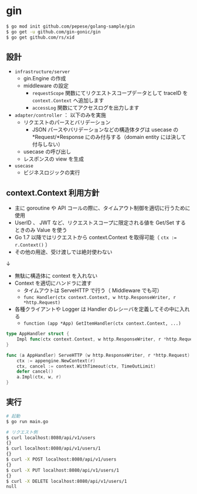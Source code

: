 # gin

```bash
$ go mod init github.com/pepese/golang-sample/gin
$ go get -u github.com/gin-gonic/gin
$ go get github.com/rs/xid
```

## 設計

- `infrastructure/server`
  - gin.Engine の作成
  - middleware の設定
    - `requestScope` 関数にてリクエストスコープデータとして traceID を `context.Context` へ追加します
    - `accessLog` 関数にてアクセスログを出力します
- `adapter/controller` ： 以下のみを実施
  - リクエストのパースとバリデーション
    - JSON パースやバリデーションなどの構造体タグは usecase の *Request/*Response にのみ付与する（domain entity には決して付与しない）
  - usecase の呼び出し
  - レスポンスの view を生成
- `usecase`
  - ビジネスロジックの実行

## context.Context 利用方針

- 主に goroutine や API コールの際に、タイムアウト制御を適切に行うために使用
- UserID 、 JWT など、リクエストスコープに限定される値を Get/Set するときのみ Value を使う
- Go 1.7 以降ではリクエストから context.Context を取得可能（ `ctx := r.Context()` ）
- その他の用途、受け渡しでは絶対使わない

↓

- 無駄に構造体に context を入れない
- Context を適切にハンドラに渡す
  - タイムアウトは ServeHTTP で行う（ Middleware でも可）
  - `func Handler(ctx context.Context, w http.ResponseWriter, r *http.Request)`
- 各種クライアントや Logger は Handler のレシーバを定義してその中に入れる
  - `function (app *App) GetItemHandler(ctx context.Context, ...)`

```go
type AppHandler struct {
    Impl func(ctx context.Context, w http.ResponseWriter, r *http.Request)
}

func (a AppHandler) ServeHTTP (w http.ResponseWriter, r *http.Request) {
    ctx := appengine.NewContext(r)
    ctx, cancel := context.WithTimeout(ctx, TimeOutLimit)
    defer cancel()
    a.Impl(ctx, w, r)
}
```

## 実行

```bash
# 起動
$ go run main.go

# リクエスト例
$ curl localhost:8080/api/v1/users
{}
$ curl localhost:8080/api/v1/users/1
{}
$ curl -X POST localhost:8080/api/v1/users
{}
$ curl -X PUT localhost:8080/api/v1/users/1
{}
$ curl -X DELETE localhost:8080/api/v1/users/1
null
```